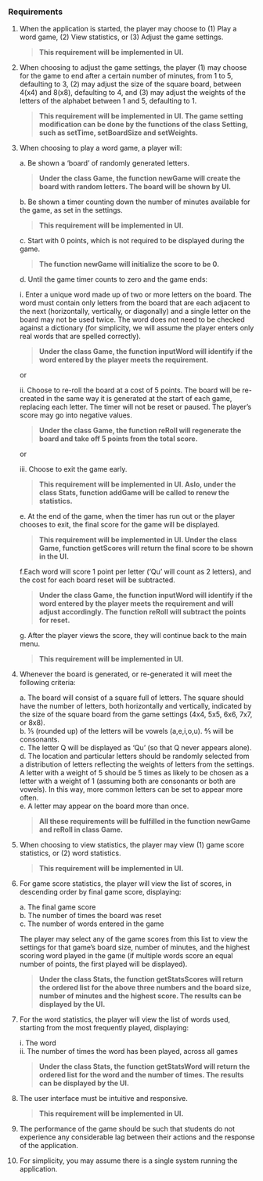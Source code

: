 ### Requirements
1. When the application is started, the player may choose to (1) Play a word game, (2) View statistics, or (3) Adjust the game settings.
  
   >**This requirement will be implemented in UI.** 

2. When choosing to adjust the game settings, the player (1) may choose for the game to end after a certain number of minutes, from 1 to 5, defaulting to 3, (2) may adjust the size of the square board, between 4(x4) and 8(x8), defaulting to 4, and (3) may adjust the weights of the letters of the alphabet between 1 and 5, defaulting to 1.
  
   >**This requirement will be implemented in UI. The game setting modification can be done by the functions of the class Setting, such as setTime, setBoardSize and setWeights.**

3. When choosing to play a word game, a player will:

   a. Be shown a ‘board’ of randomly generated letters.
	
    >**Under the class Game, the function newGame will create the board with random letters. The board will be shown by UI.**
	
   b. Be shown a timer counting down the number of minutes available for the game, as set in the settings.
	   
    >**This requirement will be implemented in UI.** 
	
   c. Start with 0 points, which is not required to be displayed during the game.
    >**The function newGame will initialize the score to be 0.**
	
  	d. Until the game timer counts to zero and the game ends:
	 <p>i. Enter a unique word made up of two or more letters on the board.  The word must contain only letters from the board that are each adjacent to the next (horizontally, vertically, or diagonally) and a single letter on the board may not be used twice.  The word does not need to be checked against a dictionary (for simplicity, we will assume the player enters only real words that are spelled correctly).</p>
		
    >**Under the class Game, the function inputWord will identify if the word entered by the player meets the requirement.**
		
   or

   ii. Choose to re-roll the board at a cost of 5 points.  The board will be re-created in the same way it is generated at the start of each game, replacing each letter.  The timer will not be reset or paused.  The player’s score may go into negative values.
		
   >**Under the class Game, the function reRoll will regenerate the board and take off 5 points from the total score.**
		
   or

    iii. Choose to exit the game early.
   
   >**This requirement will be implemented in UI. Aslo, under the class Stats, function addGame will be called to renew the statistics.**
   
    e. At the end of the game, when the timer has run out or the player chooses to exit, the final score for the game will be displayed.

    >**This requirement will be implemented in UI. Under the class Game, function getScores will return the final score to be shown in the UI.**

    f.Each word will score 1 point per letter (‘Qu’ will count as 2 letters), and the cost for each board reset will be subtracted.
    
    >**Under the class Game, the function inputWord will identify if the word entered by the player meets the requirement and will adjust accordingly. The function reRoll will subtract the points for reset.** 

    g. After the player views the score, they will continue back to the main menu.
    
    >**This requirement will be implemented in UI.**
4. Whenever the board is generated, or re-generated it will meet the following criteria:

   <p>a. The board will consist of a square full of letters.  The square should have the number of letters, both horizontally and vertically, indicated by the size of the square board from the game settings (4x4, 5x5, 6x6, 7x7, or 8x8).<br>
   b. ⅕ (rounded up) of the letters will be vowels (a,e,i,o,u). ⅘ will be consonants.<br>
   c. The letter Q will be displayed as ‘Qu’ (so that Q never appears alone).<br>  
   d. The location and particular letters should be randomly selected from a distribution of letters reflecting the weights of letters from the settings.  A letter with a weight of 5 should be 5 times as likely to be chosen as a letter with a weight of 1 (assuming both are consonants or both are vowels).  In this way, more common letters can be set to appear more often.<br>
   e. A letter may appear on the board more than once.<p>

   >**All these requirements will be fulfilled in the function newGame and reRoll in class Game.**
   
5. When choosing to view statistics, the player may view (1) game score statistics, or (2) word statistics.
   >**This requirement will be implemented in UI.**
   
6. For game score statistics, the player will view the list of scores, in descending order by final game score, displaying:
   <p>a. The final game score<br>
   b. The number of times the board was reset<br>
   c. The number of words entered in the game<p>
   The player may select any of the game scores from this list to view the settings for that game’s board size, number of minutes, and the highest scoring word played in the game (if multiple words score an equal number of points, the first played will be displayed).
    
   >**Under the class Stats, the function getStatsScores will return the ordered list for the above three numbers and the board size, number of minutes and the highest score. The results can be displayed by the UI.**
7. For the word statistics, the player will view the list of words used, starting from the most frequently played, displaying:
   <p>i. The word<br>
   ii. The number of times the word has been played, across all games<p>
    
   >**Under the class Stats, the function getStatsWord will return the ordered list for the word and the number of times. The results can be displayed by the UI.**
   
8. The user interface must be intuitive and responsive.
   >**This requirement will be implemented in UI.**
9. The performance of the game should be such that students do not experience any considerable lag between their actions and the response of the application.
    
10. For simplicity, you may assume there is a single system running the application.
